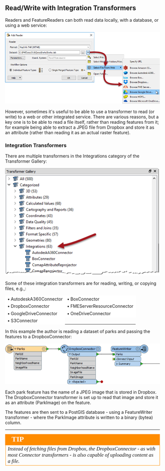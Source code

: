 ## Read/Write with Integration Transformers ##

Readers and FeatureReaders can both read data locally, with a database, or using a web service:

![](./Images/Img3.023.ReaderWebSource.png)

However, sometimes it's useful to be able to use a transformer to read (or write) to a web or other integrated service. There are various reasons, but a key one is to be able to read a file itself, rather than reading features from it; for example being able to extract a JPEG file from Dropbox and store it as an attribute (rather than reading it as an actual raster feature).


### Integration Transformers ###

There are multiple transformers in the Integrations category of the Transformer Gallery:

![](./Images/Img3.024.IntegrationsTransformers.png)

Some of these integration transformers are for reading, writing, or copying files, e.g.,:

<table style="width: 100%;">
<tr>
    <td style="border: 1px solid white; background-color:white; padding:2"><strong>&bull;</strong> AutodeskA360Connector</td>
    <td style="border: 1px solid white; background-color:white; padding:2"><strong>&bull;</strong> BoxConnector</td>
</tr>
<tr>
    <td style="border: 1px solid white; background-color:white; padding:2"><strong>&bull;</strong> DropboxConnector</td>
    <td style="border: 1px solid white; background-color:white; padding:2"><strong>&bull;</strong> FMEServerResourceConnector</td>
</tr>
<tr>
    <td style="border: 1px solid white; background-color:white; padding:2"><strong>&bull;</strong> GoogleDriveConnector</td>
    <td style="border: 1px solid white; background-color:white; padding:2"><strong>&bull;</strong> OneDriveConnector</td>
</tr>
<tr>
    <td style="border: 1px solid white; background-color:white; padding:2"><strong>&bull;</strong> S3Connector</td>
</tr>
</table>

In this example the author is reading a dataset of parks and passing the features to a DropboxConnector:

![](./Images/Img3.025.DropboxImageRead.png)
<!--There is no example workspace for this, because it wouldn't work without a Dropbox connection-->

Each park feature has the name of a JPEG image that is stored in Dropbox. The DropboxConnector transformer is set up to read that image and store it as an attribute (ParkImage) on the feature.

The features are then sent to a PostGIS database - using a FeatureWriter transformer - where the ParkImage attribute is written to a binary (bytea) column.

---

<!--Tip Section-->

<table style="border-spacing: 0px">
<tr>
<td style="vertical-align:middle;background-color:darkorange;border: 2px solid darkorange">
<i class="fa fa-info-circle fa-lg fa-pull-left fa-fw" style="color:white;padding-right: 12px;vertical-align:text-top"></i>
<span style="color:white;font-size:x-large;font-weight: bold;font-family:serif">TIP</span>
</td>
</tr>

<tr>
<td style="border: 1px solid darkorange">
<span style="font-family:serif; font-style:italic; font-size:larger">
Instead of fetching files from Dropbox, the DropboxConnector - as with most Connector transformers - is also capable of uploading content as a file.
</span>
</td>
</tr>
</table>
